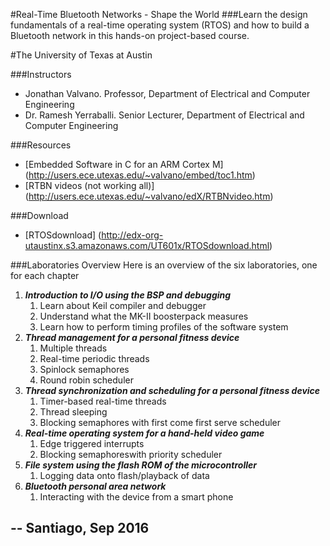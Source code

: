 #Real-Time Bluetooth Networks - Shape the World
###Learn the design fundamentals of a real-time operating system (RTOS) and how to build a Bluetooth network in this hands-on project-based course.

#The University of Texas at Austin

###Instructors
* Jonathan Valvano. Professor, Department of Electrical and Computer Engineering
* Dr. Ramesh Yerraballi. Senior Lecturer, Department of Electrical and Computer Engineering

###Resources
* [Embedded Software in C for an ARM Cortex M] (http://users.ece.utexas.edu/~valvano/embed/toc1.htm)
* [RTBN videos (not working all)] (http://users.ece.utexas.edu/~valvano/edX/RTBNvideo.htm)

###Download
* [RTOSdownload] (http://edx-org-utaustinx.s3.amazonaws.com/UT601x/RTOSdownload.html)


###Laboratories Overview
Here is an overview of the six laboratories, one for each chapter

1. ___Introduction to I/O using the BSP and debugging___
    1. Learn about Keil compiler and debugger
    2. Understand what the MK-II boosterpack measures
    3. Learn how to perform timing profiles of the software system
2. ___Thread management for a personal fitness device___
    1. Multiple threads
    2. Real-time periodic threads
    3. Spinlock semaphores
    4. Round robin scheduler
3. ___Thread synchronization and scheduling for a personal fitness device___
    1. Timer-based real-time threads
    2. Thread sleeping
    3. Blocking semaphores with first come first serve scheduler
4. ___Real-time operating system for a hand-held video game___
    1. Edge triggered interrupts
    2. Blocking semaphoreswith priority scheduler
5. ___File system using the flash ROM of the microcontroller___
    1. Logging data onto flash/playback of data
6. ___Bluetooth personal area network___
    1. Interacting with the device from a smart phone

--
Santiago, Sep 2016
--